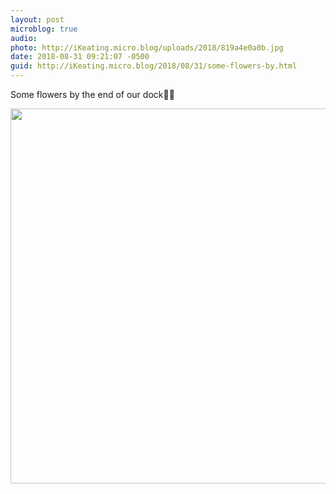 ```yaml
---
layout: post
microblog: true
audio: 
photo: http://iKeating.micro.blog/uploads/2018/819a4e0a0b.jpg
date: 2018-08-31 09:21:07 -0500
guid: http://iKeating.micro.blog/2018/08/31/some-flowers-by.html
---
```

Some flowers by the end of our dock🌿🌸

<img src="http://iKeating.micro.blog/uploads/2018/819a4e0a0b.jpg" width="600" height="600" />
